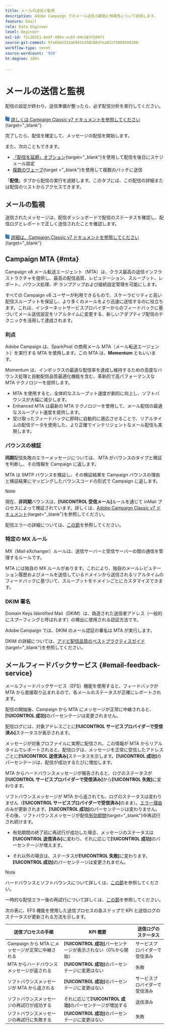 ```yaml
---
title: メールの送信と監視
description: Adobe Campaign でのメール送信の範囲と特異性について説明します。
feature: Email
role: Data Engineer
level: Beginner
exl-id: f2c26351-8ed7-498a-ac83-d4c583fb98f3
source-git-commit: 9fa6666532a6943c438268d7ea832f0908588208
workflow-type: tm+mt
source-wordcount: '920'
ht-degree: 100%

---
```



# メールの送信と監視

配信の設定が終わり、送信準備が整ったら、必ず配信分析を実行してください。

![](../assets/do-not-localize/book.png) [詳しくは Campaign Classic v7 ドキュメントを参照してください](https://experienceleague.adobe.com/docs/campaign-classic/using/sending-messages/key-steps-when-creating-a-delivery/steps-sending-the-delivery.html?lang=ja#confirming-delivery){target=&quot;_blank&quot;}

完了したら、配信を確定して、メッセージの配信を開始します。

また、次のこともできます。

* [「配信を延期」オプション](https://experienceleague.adobe.com/docs/campaign-classic/using/sending-messages/key-steps-when-creating-a-delivery/steps-sending-the-delivery.html?lang=ja#scheduling-the-delivery-sending){target=&quot;_blank&quot;}を使用して配信を後日にスケジュール設定
* [複数のウェーブ](https://experienceleague.adobe.com/docs/campaign-classic/using/sending-messages/key-steps-when-creating-a-delivery/steps-sending-the-delivery.html?lang=ja#sending-using-multiple-waves){target =&quot;_blank&quot;}を使用して複数のバッチに送信

「**配信**」タブから配信の実行を追跡します。このタブには、この配信の詳細または配信のリストからアクセスできます。

## メールの監視

送信されたメッセージは、配信ダッシュボードで配信のステータスを確認し、配信ログとレポートで正しく送信されたことを確認します。

![](../assets/do-not-localize/book.png) [詳細は、Campaign Classic v7 ドキュメントを参照してください](https://experienceleague.adobe.com/docs/campaign-classic/using/sending-messages/key-steps-when-creating-a-delivery/delivery-bestpractices/track-and-monitor.html?lang=ja){target=&quot;_blank&quot;}


## Campaign MTA {#mta}

Campaign v8 メール転送エージェント（MTA）は、クラス最高の送信インフラストラクチャを提供し、最高の配信品質、レピュテーション、スループット、レポート、バウンス処理、IP ランプアップおよび接続設定管理を可能にします。

すべての Campaign v8 ユーザーが利用できるもので、スケーラビリティと高い配信スループットを保証し、より多くのメールをより迅速に送信するのに役立ちます。これは、インターネットサービスプロバイダーからのフィードバックに基づいてメール送信設定をリアルタイムに変更する、新しいアダプティブ配信のテクニックを活用して達成されます。

### 利点

Adobe Campaign は、SparkPost の商用メール MTA（メール転送エージェント）を実行する MTA を使用します。この MTA は、**Momentum** ともいいます。

Momentum は、インボックスの最適な配信率を達成し維持するための高度なバウンス処理と自動配信品質最適化機能を含む、革新的で高パフォーマンスな MTA テクノロジーを提供します。

*  MTA を使用すると、全体的なスループット速度が劇的に向上し、ソフトバウンスが大幅に減少します。
* Enhanced MTA は最新の MTA テクノロジーを使用して、メール配信の最適なスループット速度を提供します。
* 受け取ったフィードバックに即時に自動的に適応させることで、リアルタイムの配信データを使用した、より正確でインテリジェントなメール配信も実現します。

### バウンスの検証

**同期**&#x200B;配信失敗のエラーメッセージについては、 MTA がバウンスのタイプと検証を判断し、その情報を Campaign に返します。

MTA は SMTP バウンスを検証し、その検証結果を Campaign バウンスの理由と検証結果にマッピングしたバウンスコードの形式で Campaign に返します。

>[!NOTE]
>
>現在、**非同期**&#x200B;バウンスは、**[!UICONTROL 受信メール]**&#x200B;ルールを通じて inMail プロセスによって検証されています。詳しくは、[Adobe Campaign Classic v7 ドキュメント](https://experienceleague.adobe.com/docs/campaign-classic/using/sending-messages/monitoring-deliveries/understanding-delivery-failures.html?lang=ja#bounce-mail-qualification){target=&quot;_blank&quot;}を参照してください。<!--Refer to [bounce mail qualification](delivery-failures.md#bounce-mail-qualification)-->

配信エラーの詳細については、[この節](delivery-failures.md)を参照してください。


### 特定の MX ルール

MX（Mail eXchanger）ルールは、送信サーバーと受信サーバーの間の通信を管理するルールです。

MTA には独自の MX ルールがあります。これにより、独自のメールレピュテーション履歴およびメールを送信しているドメインから送信されるリアルタイムのフィードバックに基づいて、スループットをドメインごとにカスタマイズできます。

### DKIM 署名

Domain Keys Identified Mail（DKIM）は、偽造された送信者アドレス（一般的にスプーフィングと呼ばれます）の検出に使用される認証方法です。

Adobe Campaign では、DKIM のメール認証の署名は MTA が実行します。

DKIM の詳細については、[アドビ配信品質のベストプラクティスガイド](https://experienceleague.adobe.com/docs/deliverability-learn/deliverability-best-practice-guide/transition-process/infrastructure.html?lang=ja#authentication){target=&quot;_blank&quot;}を参照してください。

## メールフィードバックサービス {#email-feedback-service}

メールフィードバックサービス（EFS）機能を使用すると、フィードバックが MTA から直接取り込まれるので、各メールのステータスが正確にレポートされます。

配信の開始後、Campaign から MTA にメッセージが正常に中継されると、**[!UICONTROL 成功]**&#x200B;のパーセンテージは変更されません。

配信ログには、対象アドレスごとに&#x200B;**[!UICONTROL サービスプロバイダーで受信済み]**&#x200B;ステータスが表示されます。

メッセージが対象プロファイルに実際に配信され、この情報が MTA からリアルタイムでレポートされると、配信ログは、メッセージを正常に受信したアドレスごとに&#x200B;**[!UICONTROL 送信済み]**&#x200B;ステータスを示します。**[!UICONTROL 成功]**&#x200B;のパーセンテージは、配信が成功するたびに増加します。

MTA からハードバウンスメッセージが報告されると、ログのステータスが&#x200B;**[!UICONTROL サービスプロバイダーで受信済み]**&#x200B;から&#x200B;**[!UICONTROL 失敗]**<!-- and the **[!UICONTROL Bounces + errors]** percentage is increased accordingly-->に変わります。

ソフトバウンスメッセージが MTA から返されても、ログのステータスは変わりません（**[!UICONTROL サービスプロバイダーで受信済み]**&#x200B;のまま）。[エラー理由](delivery-failures.md#delivery-failure-reasons)のみが更新されます<!-- and the **[!UICONTROL Bounces + errors]** percentage is increased accordingly-->。**[!UICONTROL 成功]**&#x200B;のパーセンテージは変わりません。その後、ソフトバウンスメッセージが配信[有効期間](https://experienceleague.adobe.com/docs/campaign-classic/using/sending-messages/key-steps-when-creating-a-delivery/steps-sending-the-delivery.html?lang=ja#defining-validity-period){target=&quot;_blank&quot;}中再試行され続けます。

* 有効期間の終了前に再試行が成功した場合、メッセージのステータスは&#x200B;**[!UICONTROL 送信済み]**&#x200B;に変わり、それに応じて&#x200B;**[!UICONTROL 成功]**&#x200B;のパーセンテージが増えます。

* それ以外の場合は、ステータスが&#x200B;**[!UICONTROL 失敗]**&#x200B;に変わります。**[!UICONTROL 成功]**<!--and **[!UICONTROL Bounces + errors]** -->のパーセンテージは変更されません。

>[!NOTE]
>
>ハードバウンスとソフトバウンスについて詳しくは、[この節](delivery-failures.md#delivery-failure-reasons)を参照してください。
>
>一時的な配信エラー後の再試行について詳しくは、[この節](delivery-failures.md#retries)を参照してください。

次の表に、EFS 機能を使用した送信プロセスの各ステップで KPI と送信ログのステータスが更新される方法を示します。

| 送信プロセスの手順 | KPI 概要 | 送信ログのステータス |
|--- |--- |--- |
| Campaign から MTA にメッセージが正常に中継される | **[!UICONTROL 成功]**&#x200B;パーセンテージが表示されない（0%から開始） | サービスプロバイダーで受信済み |
| MTA からハードバウンスメッセージが返される | **[!UICONTROL 成功]**&#x200B;のパーセンテージに変更はない | 失敗 |
| ソフトバウンスメッセージが MTA から返される | **[!UICONTROL 成功]**&#x200B;のパーセンテージに変更はない | サービスプロバイダーで受信済み |
| ソフトバウンスメッセージの再試行が成功する | それに応じて&#x200B;**[!UICONTROL 成功]**&#x200B;のパーセンテージが増加する | 送信済み |
| ソフトバウンスメッセージの再試行に失敗する | **[!UICONTROL 成功]**&#x200B;のパーセンテージに変更はない | 失敗 |
